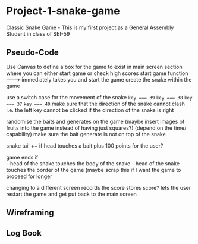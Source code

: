 # Project-1-snake-game
Classic Snake Game - This is my first project as a General Assembly Student in class of SEI-59

## Pseudo-Code
Use Canvas to define a box for the game to exist in
main screen section where you can either start game or check  high scores
start game function  ———> immediately takes you and start the game 
create the snake within the game 

use a switch case for the movement of the snake
```key === 39```
```key === 38```
```key === 37```
```key === 40```
make sure that the direction of the snake cannot clash i.e. the left key cannot be clicked if the direction of the snake is right

randomise the baits and generates on the game (maybe insert images of fruits into the game instead of having just squares?) (depend on the time/ capability)
make sure the bait generate is not on top of the snake 

snake tail ++ if head touches a bait plus 100 points for the user?


game ends if 	
	- head of the snake touches  the body of the snake
	- head of the snake touches the border of the game (maybe scrap this if I want the game to proceed for longer

changing to a different screen
records the score 
stores score?
lets the user restart the game and get put back to the main screen

## Wireframing


## Log Book